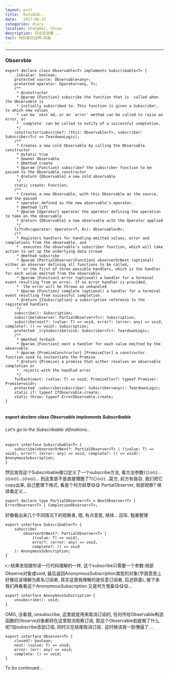 ```yaml
---
layout: post
title:  RxJs初读..
date:   2017-06-15
categories: diary
location: ShangHai, China
description: 完全没读懂...
tail: 特别喜欢这种✍️风格
---
```

---
### Observble

```
export declare class Observable<T> implements Subscribable<T> {
    _isScalar: boolean;
    protected source: Observable<any>;
    protected operator: Operator<any, T>;
    /**
     * @constructor
     * @param {Function} subscribe the function that is  called when the Observable is
     * initially subscribed to. This function is given a Subscriber, to which new values
     * can be `next`ed, or an `error` method can be called to raise an error, or
     * `complete` can be called to notify of a successful completion.
     */
    constructor(subscribe?: (this: Observable<T>, subscriber: Subscriber<T>) => TeardownLogic);
    /**
     * Creates a new cold Observable by calling the Observable constructor
     * @static true
     * @owner Observable
     * @method create
     * @param {Function} subscribe? the subscriber function to be passed to the Observable constructor
     * @return {Observable} a new cold observable
     */
    static create: Function;
    /**
     * Creates a new Observable, with this Observable as the source, and the passed
     * operator defined as the new observable's operator.
     * @method lift
     * @param {Operator} operator the operator defining the operation to take on the observable
     * @return {Observable} a new observable with the Operator applied
     */
    lift<R>(operator: Operator<T, R>): Observable<R>;
    /**
     * Registers handlers for handling emitted values, error and completions from the observable, and
     *  executes the observable's subscriber function, which will take action to set up the underlying data stream
     * @method subscribe
     * @param {PartialObserver|Function} observerOrNext (optional) either an observer defining all functions to be called,
     *  or the first of three possible handlers, which is the handler for each value emitted from the observable.
     * @param {Function} error (optional) a handler for a terminal event resulting from an error. If no error handler is provided,
     *  the error will be thrown as unhandled
     * @param {Function} complete (optional) a handler for a terminal event resulting from successful completion.
     * @return {ISubscription} a subscription reference to the registered handlers
     */
    subscribe(): Subscription;
    subscribe(observer: PartialObserver<T>): Subscription;
    subscribe(next?: (value: T) => void, error?: (error: any) => void, complete?: () => void): Subscription;
    protected _trySubscribe(sink: Subscriber<T>): TeardownLogic;
    /**
     * @method forEach
     * @param {Function} next a handler for each value emitted by the observable
     * @param {PromiseConstructor} [PromiseCtor] a constructor function used to instantiate the Promise
     * @return {Promise} a promise that either resolves on observable completion or
     *  rejects with the handled error
     */
    forEach(next: (value: T) => void, PromiseCtor?: typeof Promise): Promise<void>;
    protected _subscribe(subscriber: Subscriber<any>): TeardownLogic;
    static if: typeof IfObservable.create;
    static throw: typeof ErrorObservable.create;
}


```

##### export declare class Observable<T> implements Subscribable<T>
###### Let's go to the Subscribable difinations...

```
export interface Subscribable<T> {
    subscribe(observerOrNext?: PartialObserver<T> | ((value: T) => void), error?: (error: any) => void, complete?: () => void): AnonymousSubscription;
}
```
然后发现这个Subscribable接口定义了一个subscribe方法, 看方法参数(⊙o⊙)…(⊙o⊙)…(⊙o⊙)…
到这里是不是直接懵圈了?(⊙o⊙)...莫方, 前方有我😋, 我们把它copy出来, 自己整理下格式, 看是个何方妖孽😋😋
PartialObserver, 局部观察? 继续看定义...
```
export declare type PartialObserver<T> = NextObserver<T> | ErrorObserver<T> | CompletionObserver<T>;
```

好像看出来几个不同情况下的观察者, 嗯, 有点意思, 继续...
回车, 粗暴整理
```
export interface Subscribable<T> {
    subscribe(
        observerOrNext?: PartialObserver<T> | 
            ((value: T) => void), 
            error?: (error: any) => void, 
            complete?: () => void
    ): AnonymousSubscription;
}

```

👉结果发现跟你读一行代码理解的一样, 这个subscribe只需要一个参数:局部
Observe对象或void, 最后返回AnonymousSubscription类型的对象(字面意思上好像应该理解为匿名订阅者, 其实这里我理解的是任意订阅者, 后述原委),
接下来我们再看看这个AnonymousSubscription
又是何方鬼畜😋😋😋...

```
export interface AnonymousSubscription {
    unsubscribe(): void;
}
```
OMG, 没看错, unsubscribe, 这里就是用来取消订阅的, 任何传给Observable构造函数的Observe对象都将在这里取消观察订阅, 那这个Observable到底做了什么呢?加subscribe添加订阅, 同时又在结尾取消订阅..
这时候该我一脸懵逼了....

```
export interface Observer<T> {
    closed?: boolean;
    next: (value: T) => void;
    error: (err: any) => void;
    complete: () => void;
}
```
To bo continued...